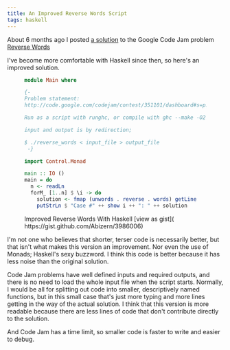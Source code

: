 ```yaml
---
title: An Improved Reverse Words Script
tags: haskell
---
```


About 6 months ago I posted
[a solution](http://abizern.org/2012/04/09/reverse-words-with-haskell/) to the
Google Code Jam problem
[Reverse Words](http://code.google.com/codejam/contest/351101/dashboard#s=p1
"Original problem statement")

I've become more comfortable with Haskell since then, so here's an improved
solution.

<!--more-->

<figure>

``` haskell
module Main where

{-
Problem statement:
http://code.google.com/codejam/contest/351101/dashboard#s=p1

Run as a script with runghc, or compile with ghc --make -O2

input and output is by redirection;

$ ./reverse_words < input_file > output_file
 -}

import Control.Monad

main :: IO ()
main = do
  n <- readLn
  forM_ [1..n] $ \i -> do
    solution <- fmap (unwords . reverse . words) getLine
    putStrLn $ "Case #" ++ show i ++ ": " ++ solution

```

<figcaption>Improved Reverse Words With Haskell [view as gist]( https://gist.github.com/Abizern/3986006)</figcaption>
</figure>

I'm not one who believes that shorter, terser code is necessarily better, but
that isn't what makes this version an improvement. Nor even the use of Monads;
Haskell's sexy buzzword. I think this code is better because it has less noise
than the original solution.

Code Jam problems have well defined inputs and required outputs, and there is no
need to load the whole input file when the script starts. Normally, I would be
all for splitting out code into smaller, descriptively named functions, but in
this small case that's just more typing and more lines getting in the way of the
actual solution. I think that this version is more readable because there are
less lines of code that don't contribute directly to the solution.

And Code Jam has a time limit, so smaller code is faster to write and easier to
debug.
